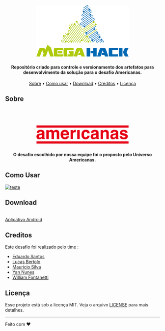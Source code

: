 <h1 align="center">
  <br>
  <a href="https://www.megahack.com.br/"><img src="https://github.com/eduardohfs/MegahackTime30/blob/master/support_content/logo-megahack.png?raw=true" alt="MegaHack" width="300"></a>
</h1>

<h4 align="center">
  Repositório criado para controle e versionamento dos artefatos para desenvolvimento da solução para o desafio Americanas.
</h4>

<p align="center">
  <a href="#about">Sobre</a> •
  <a href="#como-usar">Como usar</a> •
  <a href="#download">Download</a> •
  <a href="#creditos">Creditos</a> •
  <a href="#licença">Licença</a> 
</p>

## Sobre

<h1 align="center">
  <br>
  <a href="https://www.americanas.com.br/"><img src="https://github.com/eduardohfs/MegahackTime30/blob/master/support_content/logo-americanas.png?raw=true" alt="Americanas" width="300"></a>
  <br>
</h1>
<h4 align="center">
  O desafio escolhido por nossa equipe foi o proposto pelo Universo Americanas.
</h4>

## Como Usar

[![teste](https://res.cloudinary.com/marcomontalbano/image/upload/v1588556506/video_to_markdown/images/youtube--m403HYzlaR4-c05b58ac6eb4c4700831b2b3070cd403.jpg)](https://www.youtube.com/watch?v=m403HYzlaR4 "teste")

## Download

<br/>
<a href="https://github.com/eduardohfs/MegahackTime30/download/android">Aplicativo Android</a>
<br/>

## Creditos

Este desafio foi realizado pelo time :

- [Eduardo Santos](https://www.linkedin.com/in/eduardo-santos-it/)
- [Lucas Bertolo](https://www.linkedin.com/in/lucasbertolo2/)
- [Mauricio Silva]()
- [Yan Nunes](https://www.linkedin.com/in/yan-nunes-a3a52ab2/)
- [William Fontanetti](https://www.linkedin.com/in/william-fontanetti)

## Licença

Esse projeto está sob a licença MIT. Veja o arquivo [LICENSE](LICENSE.md) para mais detalhes.

---

Feito com :heart:
